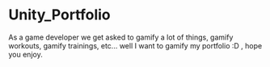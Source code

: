 # Unity_Portfolio

As a game developer we get asked to gamify a lot of things, gamify workouts, gamify trainings, etc... well I want to gamify my portfolio :D , hope you enjoy.
